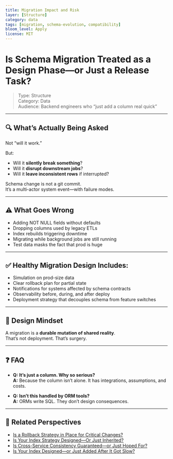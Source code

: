 ```yaml
---
title: Migration Impact and Risk
layer: [Structure]
category: data
tags: [migration, schema-evolution, compatibility]
bloom_level: Apply
license: MIT
---
```


# Is Schema Migration Treated as a Design Phase—or Just a Release Task?

> Type: Structure  
> Category: Data  
> Audience: Backend engineers who “just add a column real quick”

---

## 🔍 What’s Actually Being Asked

Not “will it work.”

But:

- Will it **silently break something**?
- Will it **disrupt downstream jobs**?
- Will it **leave inconsistent rows** if interrupted?

Schema change is not a git commit.  
It’s a multi-actor system event—with failure modes.

---

## ⚠️ What Goes Wrong

- Adding NOT NULL fields without defaults  
- Dropping columns used by legacy ETLs  
- Index rebuilds triggering downtime  
- Migrating while background jobs are still running  
- Test data masks the fact that prod is huge

---

## ✅ Healthy Migration Design Includes:

- Simulation on prod-size data  
- Clear rollback plan for partial state  
- Notifications for systems affected by schema contracts  
- Observability before, during, and after deploy  
- Deployment strategy that decouples schema from feature switches

---

## 🧠 Design Mindset

A migration is a **durable mutation of shared reality**.  
That’s not deployment. That’s surgery.

---

## ❓ FAQ

- **Q: It’s just a column. Why so serious?**  
  **A:** Because the column isn’t alone. It has integrations, assumptions, and costs.

- **Q: Isn’t this handled by ORM tools?**  
  **A:** ORMs write SQL. They don’t design consequences.

---

## 🔗 Related Perspectives

- [Is a Rollback Strategy in Place for Critical Changes?](../release/rollback-strategy.md)
- [Is Your Index Strategy Designed—Or Just Inherited?](indexing-strategy.md)
- [Is Cross-Service Consistency Guaranteed—or Just Hoped For?](../async/cross-service-consistency.md)
- [Is Your Index Designed—or Just Added After It Got Slow?](index-design.md)
